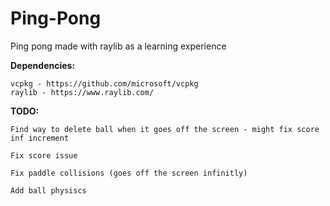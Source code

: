 # Ping-Pong
Ping pong made with raylib as a learning experience

**Dependencies:**
```
vcpkg - https://github.com/microsoft/vcpkg
raylib - https://www.raylib.com/
```

**TODO:**
```
Find way to delete ball when it goes off the screen - might fix score inf increment

Fix score issue

Fix paddle collisions (goes off the screen infinitly)

Add ball physiscs
```
